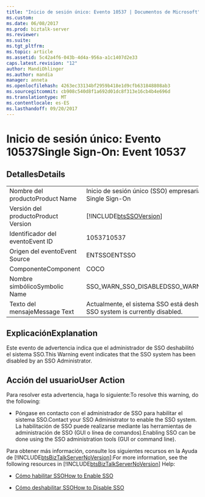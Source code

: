 ```yaml
---
title: "Inicio de sesión único: Evento 10537 | Documentos de Microsoft"
ms.custom: 
ms.date: 06/08/2017
ms.prod: biztalk-server
ms.reviewer: 
ms.suite: 
ms.tgt_pltfrm: 
ms.topic: article
ms.assetid: 5c42a4f6-043b-4d4a-956a-a1c1407d2e33
caps.latest.revision: "12"
author: MandiOhlinger
ms.author: mandia
manager: anneta
ms.openlocfilehash: 4263ec33134bf2959b418e1d9cfb631848808ab3
ms.sourcegitcommit: cb908c540d8f1a692d01dc8f313e16cb4b4e696d
ms.translationtype: MT
ms.contentlocale: es-ES
ms.lasthandoff: 09/20/2017
---
```

# <a name="single-sign-on-event-10537"></a><span data-ttu-id="409f2-102">Inicio de sesión único: Evento 10537</span><span class="sxs-lookup"><span data-stu-id="409f2-102">Single Sign-On: Event 10537</span></span>
## <a name="details"></a><span data-ttu-id="409f2-103">Detalles</span><span class="sxs-lookup"><span data-stu-id="409f2-103">Details</span></span>  
  
|||  
|-|-|  
|<span data-ttu-id="409f2-104">Nombre del producto</span><span class="sxs-lookup"><span data-stu-id="409f2-104">Product Name</span></span>|<span data-ttu-id="409f2-105">Inicio de sesión único (SSO) empresarial</span><span class="sxs-lookup"><span data-stu-id="409f2-105">Enterprise Single Sign-On</span></span>|  
|<span data-ttu-id="409f2-106">Versión del producto</span><span class="sxs-lookup"><span data-stu-id="409f2-106">Product Version</span></span>|[!INCLUDE[btsSSOVersion](../includes/btsssoversion-md.md)]|  
|<span data-ttu-id="409f2-107">Identificador del evento</span><span class="sxs-lookup"><span data-stu-id="409f2-107">Event ID</span></span>|<span data-ttu-id="409f2-108">10537</span><span class="sxs-lookup"><span data-stu-id="409f2-108">10537</span></span>|  
|<span data-ttu-id="409f2-109">Origen del evento</span><span class="sxs-lookup"><span data-stu-id="409f2-109">Event Source</span></span>|<span data-ttu-id="409f2-110">ENTSSO</span><span class="sxs-lookup"><span data-stu-id="409f2-110">ENTSSO</span></span>|  
|<span data-ttu-id="409f2-111">Componente</span><span class="sxs-lookup"><span data-stu-id="409f2-111">Component</span></span>|<span data-ttu-id="409f2-112">CO</span><span class="sxs-lookup"><span data-stu-id="409f2-112">CO</span></span>|  
|<span data-ttu-id="409f2-113">Nombre simbólico</span><span class="sxs-lookup"><span data-stu-id="409f2-113">Symbolic Name</span></span>|<span data-ttu-id="409f2-114">SSO_WARN_SSO_DISABLED</span><span class="sxs-lookup"><span data-stu-id="409f2-114">SSO_WARN_SSO_DISABLED</span></span>|  
|<span data-ttu-id="409f2-115">Texto del mensaje</span><span class="sxs-lookup"><span data-stu-id="409f2-115">Message Text</span></span>|<span data-ttu-id="409f2-116">Actualmente, el sistema SSO está deshabilitado.</span><span class="sxs-lookup"><span data-stu-id="409f2-116">The SSO system is currently disabled.</span></span>|  
  
## <a name="explanation"></a><span data-ttu-id="409f2-117">Explicación</span><span class="sxs-lookup"><span data-stu-id="409f2-117">Explanation</span></span>  
 <span data-ttu-id="409f2-118">Este evento de advertencia indica que el administrador de SSO deshabilitó el sistema SSO.</span><span class="sxs-lookup"><span data-stu-id="409f2-118">This Warning event indicates that the SSO system has been disabled by an SSO Administrator.</span></span>  
  
## <a name="user-action"></a><span data-ttu-id="409f2-119">Acción del usuario</span><span class="sxs-lookup"><span data-stu-id="409f2-119">User Action</span></span>  
 <span data-ttu-id="409f2-120">Para resolver esta advertencia, haga lo siguiente:</span><span class="sxs-lookup"><span data-stu-id="409f2-120">To resolve this warning, do the following:</span></span>  
  
-   <span data-ttu-id="409f2-121">Póngase en contacto con el administrador de SSO para habilitar el sistema SSO.</span><span class="sxs-lookup"><span data-stu-id="409f2-121">Contact your SSO Administrator to enable the SSO system.</span></span> <span data-ttu-id="409f2-122">La habilitación de SSO puede realizarse mediante las herramientas de administración de SSO (GUI o línea de comandos).</span><span class="sxs-lookup"><span data-stu-id="409f2-122">Enabling SSO can be done using the SSO administration tools (GUI or command line).</span></span>  
  
 <span data-ttu-id="409f2-123">Para obtener más información, consulte los siguientes recursos en la Ayuda de [!INCLUDE[btsBizTalkServerNoVersion](../includes/btsbiztalkservernoversion-md.md)]:</span><span class="sxs-lookup"><span data-stu-id="409f2-123">For more information, see the following resources in [!INCLUDE[btsBizTalkServerNoVersion](../includes/btsbiztalkservernoversion-md.md)] Help:</span></span>  
  
-   [<span data-ttu-id="409f2-124">Cómo habilitar SSO</span><span class="sxs-lookup"><span data-stu-id="409f2-124">How to Enable SSO</span></span>](../core/how-to-enable-sso.md)  
  
-   [<span data-ttu-id="409f2-125">Cómo deshabilitar SSO</span><span class="sxs-lookup"><span data-stu-id="409f2-125">How to Disable SSO</span></span>](../core/how-to-disable-sso.md)